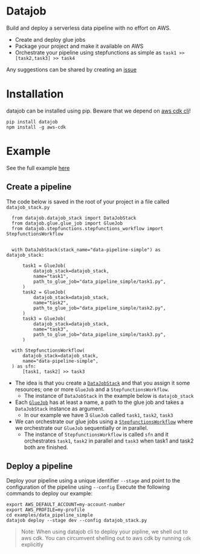 # Datajob

Build and deploy a serverless data pipeline with no effort on AWS.

- Create and deploy glue jobs 
- Package your project and make it available on AWS
- Orchestrate your pipeline using stepfunctions as simple as `task1 >> [task2,task3] >> task4`

Any suggestions can be shared by creating an [issue](https://github.com/vincentclaes/datajob/issues)

# Installation
 
 datajob can be installed using pip. Beware that we depend on [aws cdk cli](https://github.com/aws/aws-cdk)!
    
    pip install datajob
    npm install -g aws-cdk

# Example
See the full example [here](https://github.com/vincentclaes/datajob/tree/add-simple-example/examples/data_pipeline_simple)

## Create a pipeline

The code below is saved in the root of your project in a file called `datajob_stack.py` 


      from datajob.datajob_stack import DataJobStack
      from datajob.glue.glue_job import GlueJob
      from datajob.stepfunctions.stepfunctions_workflow import StepfunctionsWorkflow


      with DataJobStack(stack_name="data-pipeline-simple") as datajob_stack:

          task1 = GlueJob(
              datajob_stack=datajob_stack,
              name="task1",
              path_to_glue_job="data_pipeline_simple/task1.py",
          )
          task2 = GlueJob(
              datajob_stack=datajob_stack,
              name="task2",
              path_to_glue_job="data_pipeline_simple/task2.py",
          )
          task3 = GlueJob(
              datajob_stack=datajob_stack,
              name="task3",
              path_to_glue_job="data_pipeline_simple/task3.py",
          )

      with StepfunctionsWorkflow(
          datajob_stack=datajob_stack,
          name="data-pipeline-simple",
      ) as sfn:
          [task1, task2] >> task3

- The idea is that you create a [`DataJobStack`](https://github.com/vincentclaes/datajob/blob/add-simple-example/datajob/datajob_stack.py) and that you assign it some resources; one or more `GlueJob` and a `StepfunctionsWorkflow`.
    - The instance of `DataJobStack` in the example below is `datajob_stack`
- Each [`GlueJob`](https://github.com/vincentclaes/datajob/blob/add-simple-example/datajob/glue/glue_job.py) has at least a name, a path to the glue job and takes a `DataJobStack` instance as argument.
    - In our example we have 3 `GlueJob` called `task1`, `task2`, `task3`
- We can orchestrate our glue jobs using a [`StepfunctionsWorkflow`](https://github.com/vincentclaes/datajob/blob/add-simple-example/datajob/stepfunctions/stepfunctions_workflow.py) where we orchestrate our `GlueJob` sequentially or in parallel. 
    - The instance of `StepfunctionsWorkflow` is called `sfn` and it orchestrates `task1`, `task2` in parallel and `task3` when task1 and task2 both are finished.


## Deploy a pipeline

Deploy your pipeline using a unique identifier `--stage` and point to the configuration of the pipeline using `--config`
Execute the following commands to deploy our example:

    export AWS_DEFAULT_ACCOUNT=my-account-number
    export AWS_PROFILE=my-profile
    cd examples/data_pipeline_simple
    datajob deploy --stage dev --config datajob_stack.py

> Note: When using datajob cli to deploy your pipline, we shell out to aws cdk. 
> You can circumvent shelling out to aws cdk by running `cdk` explicitly
